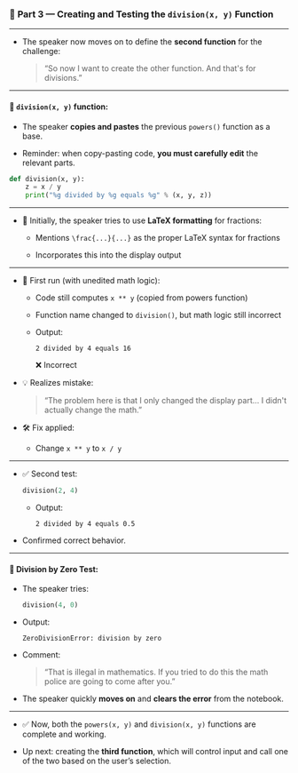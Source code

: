### 📘 **Part 3 — Creating and Testing the `division(x, y)` Function**

---

- The speaker now moves on to define the **second function** for the challenge:
    
    > “So now I want to create the other function. And that's for divisions.”
    

---

#### 🔧 `division(x, y)` function:

- The speaker **copies and pastes** the previous `powers()` function as a base.
    
- Reminder: when copy-pasting code, **you must carefully edit** the relevant parts.
    

```python
def division(x, y):
    z = x / y
    print("%g divided by %g equals %g" % (x, y, z))
```

---

- 📐 Initially, the speaker tries to use **LaTeX formatting** for fractions:
    
    - Mentions `\frac{...}{...}` as the proper LaTeX syntax for fractions
        
    - Incorporates this into the display output
        

---

- 🧪 First run (with unedited math logic):
    
    - Code still computes `x ** y` (copied from powers function)
        
    - Function name changed to `division()`, but math logic still incorrect
        
    - Output:
        
        ```
        2 divided by 4 equals 16
        ```
        
        ❌ Incorrect
        
- 💡 Realizes mistake:
    
    > “The problem here is that I only changed the display part... I didn't actually change the math.”
    
- 🛠️ Fix applied:
    
    - Change `x ** y` to `x / y`
        

---

- ✅ Second test:
    
    ```python
    division(2, 4)
    ```
    
    - Output:
        
        ```
        2 divided by 4 equals 0.5
        ```
        
- Confirmed correct behavior.
    

---

#### 🚨 Division by Zero Test:

- The speaker tries:
    
    ```python
    division(4, 0)
    ```
    
- Output:
    
    ```
    ZeroDivisionError: division by zero
    ```
    
- Comment:
    
    > “That is illegal in mathematics. If you tried to do this the math police are going to come after you.”
    
- The speaker quickly **moves on** and **clears the error** from the notebook.
    

---

- ✅ Now, both the `powers(x, y)` and `division(x, y)` functions are complete and working.
    
- Up next: creating the **third function**, which will control input and call one of the two based on the user’s selection.